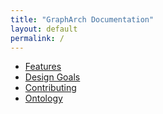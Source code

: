 ```yaml
---
title: "GraphArch Documentation"
layout: default
permalink: /
---
```


- [Features](./feature/README.md)
- [Design Goals](./design-goal/README.md)
- [Contributing](./contribute/README.md)
- [Ontology](./ontology/README.md)
